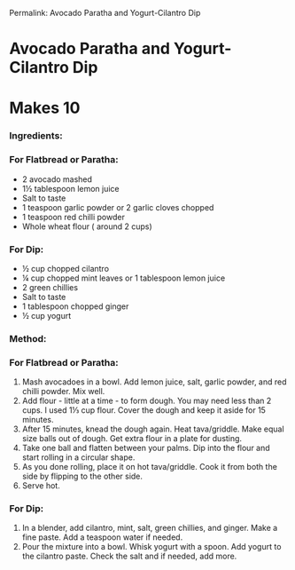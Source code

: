 Permalink: Avocado Paratha and Yogurt-Cilantro Dip

# Avocado Paratha and Yogurt-Cilantro Dip

# Makes 10 

### Ingredients:
### For Flatbread or Paratha:
* 2 avocado mashed
* 1½ tablespoon lemon juice
* Salt to taste
* 1 teaspoon garlic powder or 2 garlic cloves chopped
* 1 teaspoon red chilli powder
* Whole wheat flour ( around 2 cups) 

### For Dip:
* ½ cup chopped cilantro
* ¼ cup chopped mint leaves or 1 tablespoon lemon juice
* 2 green chillies
* Salt to taste
* 1 tablespoon chopped ginger
* ½ cup yogurt

### Method:
### For Flatbread or Paratha:
1. Mash avocadoes in a bowl. Add lemon juice, salt, garlic powder, and red chilli powder. Mix well.
2. Add flour - little at a time - to form dough. You may need less than 2 cups. I used 1⅓ cup flour. Cover the dough and keep it aside for 15 minutes. 
3. After 15 minutes, knead the dough again. Heat tava/griddle. Make equal size balls out of dough. Get extra flour in a plate for dusting.
4. Take one ball and flatten between your palms. Dip into the flour and start rolling in a circular shape. 
5. As you done rolling, place it on hot tava/griddle. Cook it from both the side by flipping to the other side.
6. Serve hot. 

### For Dip:
1. In a blender, add cilantro, mint, salt, green chillies, and ginger. Make a fine paste. Add a teaspoon water if needed. 
2. Pour the mixture into a bowl. Whisk yogurt with a spoon. Add yogurt to the cilantro paste. Check the salt and if needed, add more. 




